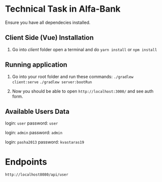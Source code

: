 # Technical Task in Alfa-Bank

Ensure you have all dependecies installed.

## Client Side (Vue) Installation

1. Go into _client_ folder open a terminal and do `yarn install` or `npm install`

## Running application

1. Go into your root folder and run these commands:
  `./gradlew client:serve`
  `./gradlew server:bootRun`

2. Now you should be able to open `http://localhost:3000/` and see auth form.


## Available Users Data

login: `user`
password: `user`

login: `admin`
password: `admin`

login: `pasha2013`
password: `kvastaras19`

# Endpoints

`http://localhost8080/api/user`
